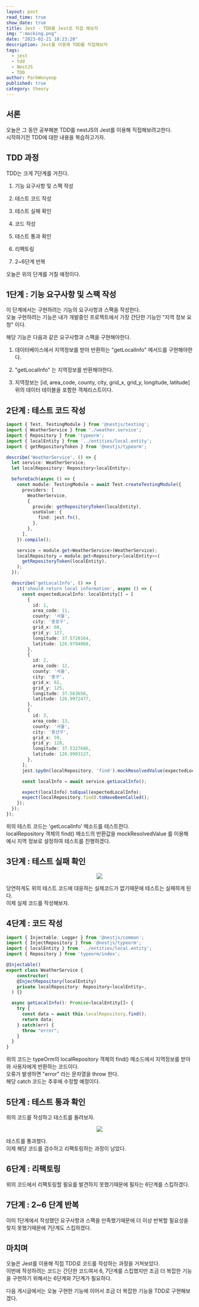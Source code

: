 ```yaml
---
layout: post
read_time: true
show_date: true
title: Jest - TDD를 Jest로 직접 해보자
img: ":mocking.png"
date: "2023-02-21 18:23:20"
description: Jest를 이용해 TDD를 직접해보자
tags:
  - jest
  - tdd
  - NestJS
  - TDD
author: ParkWonyeop
published: true
category: theory
---
```


## 서론

오늘은 그 동안 공부해본 TDD를 nestJS의 Jest를 이용해 직접해보려고한다.  
시작하기전 TDD에 대한 내용을 복습하고가자.  

## TDD 과정

TDD는 크게 7단계를 거친다.  

1. 기능 요구사항 및 스팩 작성  

2. 테스트 코드 작성  

3. 테스트 실패 확인  

4. 코드 작성  

5. 테스트 통과 확인  

6. 리팩토링  

7. 2~6단계 반복  

오늘은 위의 단계를 거칠 예정이다.  

## 1단계 : 기능 요구사항 및 스팩 작성

이 단계에서는 구현하려는 기능의 요구사항과 스팩을 작성한다.  
오늘 구현하려는 기능은 내가 개발중인 프로젝트에서 가장 간단한 기능인 "지역 정보 요청" 이다.  

해당 기능은 다음과 같은 요구사항과 스팩을 구현해야한다.  

1. 데이터베이스에서 지역정보를 받아 반환하는 "getLocalInfo" 메서드를 구현해야한다.  

2. "getLocalInfo" 는 지역정보를 반환해야한다.  

3. 지역정보는 [id, area_code, county, city, grid_x, grid_y, longitude, latitude] 위의 데이터 테이블을 포함한 객체리스트이다.  

## 2단계 : 테스트 코드 작성

```typescript
import { Test, TestingModule } from '@nestjs/testing';
import { WeatherService } from './weather.service';
import { Repository } from 'typeorm';
import { localEntity } from '../entities/local.entity';
import { getRepositoryToken } from '@nestjs/typeorm';

describe('WeatherService', () => {
  let service: WeatherService;
  let localRepository: Repository<localEntity>;

  beforeEach(async () => {
    const module: TestingModule = await Test.createTestingModule({
      providers: [
        WeatherService,
        {
          provide: getRepositoryToken(localEntity),
          useValue: {
            find: jest.fn(),
          },
        },
      ],
    }).compile();

    service = module.get<WeatherService>(WeatherService);
    localRepository = module.get<Repository<localEntity>>(
      getRepositoryToken(localEntity),
    );
  });

  describe('getLocalInfo', () => {
    it('should return local information', async () => {
      const expectedLocalInfo: localEntity[] = [
        {
          id: 1,
          area_code: 11,
          county: '서울',
          city: '종로구',
          grid_x: 60,
          grid_y: 127,
          longitude: 37.5720164,
          latitude: 126.9794068,
        },
        {
          id: 2,
          area_code: 12,
          county: '서울',
          city: '중구',
          grid_x: 62,
          grid_y: 125,
          longitude: 37.563656,
          latitude: 126.9972477,
        },
        {
          id: 3,
          area_code: 13,
          county: '서울',
          city: '용산구',
          grid_x: 59,
          grid_y: 128,
          longitude: 37.5327686,
          latitude: 126.9903127,
        },
      ];
      jest.spyOn(localRepository, 'find').mockResolvedValue(expectedLocalInfo);

      const localInfo = await service.getLocalInfo();

      expect(localInfo).toEqual(expectedLocalInfo);
      expect(localRepository.find).toHaveBeenCalled();
    });
  });
});
```

위의 테스트 코드는 'getLocalInfo' 메소드를 테스트한다.  
localRepository 객체의 find() 메소드의 반환값을 mockResolvedValue 를 이용해 예시 지역 정보로 설정하여 테스트를 진행하겠다.  

## 3단계 : 테스트 실패 확인

<center><img src="../assets/img/posts/20230221/2.png"></center>

당연하게도 위의 테스트 코드에 대응하는 실제코드가 없기때문에 테스트는 실패하게 된다.  
이제 실제 코드를 작성해보자.  

## 4단계 : 코드 작성

```typescript
import { Injectable, Logger } from '@nestjs/common';
import { InjectRepository } from '@nestjs/typeorm';
import { localEntity } from '../entities/local.entity';
import { Repository } from 'typeorm/index';

@Injectable()
export class WeatherService {
    constructor(
    @InjectRepository(localEntity)
    private localRepository: Repository<localEntity>,
  ) {}

  async getLocalInfo(): Promise<localEntity[]> {
    try {
      const data = await this.localRepository.find();
      return data;
    } catch(err) {
      throw "error";
    }
  }
}
```

위의 코드는 typeOrm의 localRepository 객체의 find() 메소드에서 지역정보를 받아와 사용자에게 반환하는 코드이다.  
오류가 발생하면 "error" 라는 문자열을 throw 한다.  
해당 catch 코드는 추후에 수정할 예정이다.  

## 5단계 : 테스트 통과 확인

위의 코드를 작성하고 테스트를 돌려보자.  

<center><img src="../assets/img/posts/20230221/1.png"></center>

테스트를 통과했다.  
이제 해당 코드를 검수하고 리팩토링하는 과정이 남았다.  

## 6단계 : 리팩토링

위의 코드에서 리팩토링할 필요를 발견하지 못했기때문에 필자는 6단계를 스킵하겠다.  

## 7단계 : 2~6 단계 반복

이미 1단계에서 작성했던 요구사항과 스팩을 만족했기때문에 더 이상 반복할 필요성을 찾지 못했기때문에 7단계도 스킵하겠다.  

## 마치며

오늘은 Jest를 이용해 직접 TDD로 코드를 작성하는 과정을 거쳐보았다.  
이번에 작성하려는 코드는 간단한 코드여서 6, 7단계를 스킵했지만 조금 더 복잡한 기능을 구현하기 위해서는 6단계와 7단계가 필요하다.  

다음 게시글에서는 오늘 구현한 기능에 이어서 조금 더 복잡한 기능을 TDD로 구현해보겠다.  